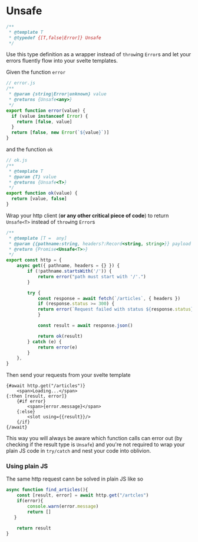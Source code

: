 # Unsafe
```js
/**
 * @template T
 * @typedef {[T,false|Error]} Unsafe
 */
```

Use this type definition as a wrapper instead of `throw`ing `Error`s and let your errors fluently flow into your svelte templates.

Given the function `error`

```js
// error.js
/**
 * @param {string|Error|unknown} value
 * @returns {Unsafe<any>}
 */
export function error(value) {
  if (value instanceof Error) {
    return [false, value]
  }
  return [false, new Error(`${value}`)]
}
```
and the function `ok`
```js
// ok.js
/**
 * @template T
 * @param {T} value
 * @returns {Unsafe<T>}
 */
export function ok(value) {
  return [value, false]
}
```

Wrap your http client (**or any other critical piece of code**) to return `Unsafe<T>` instead of `throw`ing `Error`s
```js
/**
 * @template [T =  any]
 * @param {{pathname:string, headers?:Record<string, string>}} payload
 * @return {Promise<Unsafe<T>>}
 */
export const http = {
    async get({ pathname, headers = {} }) {
        if (!pathname.startsWith('/')) {
            return error("path must start with '/'.")
        }

        try {
            const response = await fetch(`/articles`, { headers })
            if (response.status >= 300) {
            return error(`Request failed with status ${response.status}.`)
            }

            const result = await response.json()

            return ok(result)
        } catch (e) {
            return error(e)
        }
    },
}
```

Then send your requests from your svelte template

```svelte
{#await http.get("/articles")}
    <span>Loading...</span>
{:then [result, error]}
    {#if error}
        <span>{error.message}</span>
    {:else}
        <slot using={{result}}/>
    {/if}
{/await}
```

This way you will always be aware which function calls can error out (by checking if the result type is `Unsafe`) and you're not required to wrap your plain JS code in `try/catch` and nest your code into oblivion.

### Using plain JS

The same http request cann be solved in plain JS like so
```js
async function find_articles(){
    const [result, error] = await http.get("/artcles")
    if(error){
        console.warn(error.message)
        return []
   }

    return result
}
```
